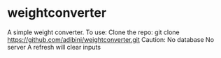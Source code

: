 # weightconverter
A simple weight converter.   To use:  Clone the repo: git clone https://github.com/adibini/weightconverter.git Caution:  No database No server A refresh will clear inputs
